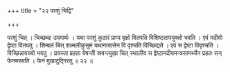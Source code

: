 +++
title = "२२ परशुं चिद्वि"

+++

परशुं चित् । चिच्छब्दः उपमार्थः । यथा परशुं कुठारं प्राप्य वृक्षो वितपति विशिष्टतापयुक्तो भवति । एवं मदीयो द्वेष्टा वितपतु । शिम्बलं चित् शल्मलीकुसुमं यथानायासेन वि वृश्चति विच्छिद्यते । एवं स द्वेष्टा विवृश्चति । विच्छिन्नावयवो भवतु । प्रयस्ता प्रहता येषन्ती स्रवन्त्युखा चित् स्थालीव स द्वेष्टामदीयमन्त्रसामर्थ्येन प्रहतः सन् फेनमस्यति । फेनं मुखादुद्गिरतु ॥ २२ ॥
